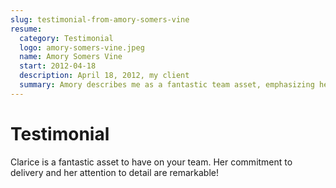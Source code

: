 ```yaml
---
slug: testimonial-from-amory-somers-vine
resume:
  category: Testimonial
  logo: amory-somers-vine.jpeg
  name: Amory Somers Vine
  start: 2012-04-18
  description: April 18, 2012, my client
  summary: Amory describes me as a fantastic team asset, emphasizing her remarkable commitment to delivery and attention to detail.
---
```


# Testimonial

Clarice is a fantastic asset to have on your team.
Her commitment to delivery and her attention to detail are remarkable!

